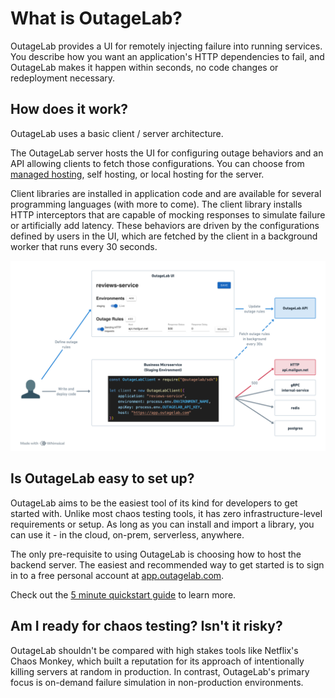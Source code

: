 # What is OutageLab?

OutageLab provides a UI for remotely injecting failure into running services. You describe how you want an application's HTTP dependencies to fail, and OutageLab makes it happen within seconds, no code changes or redeployment necessary.

## How does it work?

OutageLab uses a basic client / server architecture.

The OutageLab server hosts the UI for configuring outage behaviors and an API allowing clients to fetch those configurations. You can choose from [managed hosting](https://app.outagelab.com), self hosting, or local hosting for the server.

Client libraries are installed in application code and are available for several programming languages (with more to come). The client library installs HTTP interceptors that are capable of mocking responses to simulate failure or artificially add latency. These behaviors are driven by the configurations defined by users in the UI, which are fetched by the client in a background worker that runs every 30 seconds.

![Architecture Diagram](../../assets/architecture.png)

## Is OutageLab easy to set up?

OutageLab aims to be the easiest tool of its kind for developers to get started with. Unlike most chaos testing tools, it has zero infrastructure-level requirements or setup. As long as you can install and import a library, you can use it - in the cloud, on-prem, serverless, anywhere.

The only pre-requisite to using OutageLab is choosing how to host the backend server. The easiest and recommended way to get started is to sign in to a free personal account at [app.outagelab.com](https://app.outagelab.com).

Check out the [5 minute quickstart guide](./quickstart/) to learn more.

## Am I ready for chaos testing? Isn't it risky?

OutageLab shouldn't be compared with high stakes tools like Netflix's Chaos Monkey, which built a reputation for its approach of intentionally killing servers at random in production. In contrast, OutageLab's primary focus is on-demand failure simulation in non-production environments.
